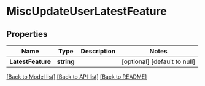 # MiscUpdateUserLatestFeature

## Properties
Name | Type | Description | Notes
------------ | ------------- | ------------- | -------------
**LatestFeature** | **string** |  | [optional] [default to null]

[[Back to Model list]](../README.md#documentation-for-models) [[Back to API list]](../README.md#documentation-for-api-endpoints) [[Back to README]](../README.md)


